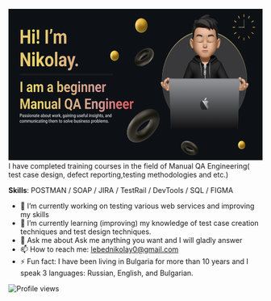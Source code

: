 [<img src='https://github.com/NikolayLebed/NikolayLebed/blob/main/Make%20your%20README%20(1).png' alt='github' class="responsive" height='300'>](https://github.com/NikolayLebed)  
I have completed training courses in the field of Manual QA Engineering( test case design, defect reporting,testing methodologies and etc.) 

**Skills**: POSTMAN / SOAP / JIRA / TestRail / DevTools / SQL / FIGMA

- 🔭 I’m currently working on testing various web services and improving my skills 
- 🌱 I’m currently learning (improving) my knowledge of test case creation techniques and test design techniques. 
- 💬 Ask me about Ask me anything you want and I will gladly answer 
- 📫 How to reach me: lebednikolay0@gmail.com 
- ⚡ Fun fact: I have been living in Bulgaria for more than 10 years and I speak 3 languages: Russian, English, and Bulgarian. 


![Profile views](https://gpvc.arturio.dev/NikolayLebed)  
